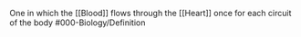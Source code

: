One in which the [[Blood]] flows through the [[Heart]] once for each circuit of the body
#000-Biology/Definition 
